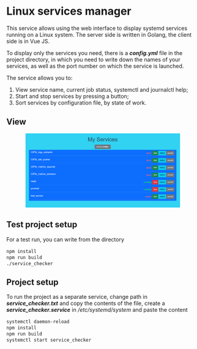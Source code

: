 # Linux services manager

This service allows using the web interface to display systemd services running on a Linux system. The server side is written in Golang, the client side is in Vue JS.

To display only the services you need, there is a ___config.yml___ file in the project directory, in which you need to write down the names of your services, as well as the port number on which the service is launched.

The service allows you to:
1. View service name, current job status, systemctl and journalctl help;
2. Start and stop services by pressing a button;
3. Sort services by configuration file, by state of work. 

## View
<p align="center">
<img  src="frontend/readme_assets/1.PNG" width="80%">
</p>

## Test project setup
For a test run, you can write from the directory
```
npm install
npm run build
./service_checker
```

## Project setup
To run the project as a separate service, change path in ___service_checker.txt___ and 
copy the contents of the file, create a ___service_checker.service___ in _/etc/systemd/system_ and paste the content
```
systemctl daemon-reload
npm install
npm run build
systemctl start service_checker
```

